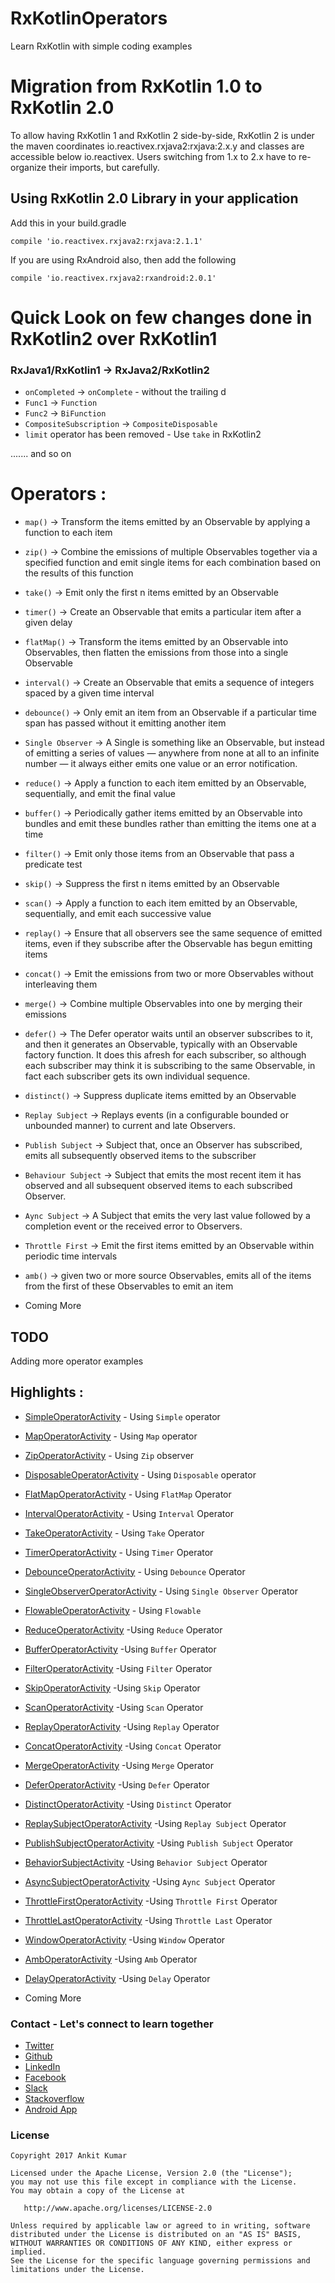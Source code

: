# RxKotlinOperators

Learn RxKotlin with simple coding examples


# Migration from RxKotlin 1.0 to RxKotlin 2.0

To allow having RxKotlin 1 and RxKotlin 2 side-by-side, RxKotlin 2 is under the maven coordinates io.reactivex.rxjava2:rxjava:2.x.y and classes are accessible below io.reactivex.
Users switching from 1.x to 2.x have to re-organize their imports, but carefully.

## Using RxKotlin 2.0 Library in your application

Add this in your build.gradle

`compile 'io.reactivex.rxjava2:rxjava:2.1.1'`

If you are using RxAndroid also, then add the following

`compile 'io.reactivex.rxjava2:rxandroid:2.0.1'`

# Quick Look on few changes done in RxKotlin2 over RxKotlin1

### RxJava1/RxKotlin1 -> RxJava2/RxKotlin2

* `onCompleted` -> `onComplete` - without the trailing d
* `Func1` -> `Function`
* `Func2` -> `BiFunction`
* `CompositeSubscription` -> `CompositeDisposable`
* `limit` operator has been removed - Use `take` in RxKotlin2

....... and so on

# Operators :
* `map()` -> Transform the items emitted by an Observable by applying a function to each item
* `zip()` -> Combine the emissions of multiple Observables together via a specified function and emit single items for each combination based on the results of this function
* `take()` -> Emit only the first n items emitted by an Observable
* `timer()` -> Create an Observable that emits a particular item after a given delay
* `flatMap()` -> Transform the items emitted by an Observable into Observables, then flatten the emissions from those into a single Observable
* `interval()` -> Create an Observable that emits a sequence of integers spaced by a given time interval
* `debounce()` -> Only emit an item from an Observable if a particular time span has passed without it emitting another item
* `Single Observer` -> A Single is something like an Observable, but instead of emitting a series of values — anywhere from none at all to an infinite number — it always either emits one value or an error notification.
* `reduce()` -> Apply a function to each item emitted by an Observable, sequentially, and emit the final value
* `buffer()` -> Periodically gather items emitted by an Observable into bundles and emit these bundles rather than emitting the items one at a time
* `filter()` -> Emit only those items from an Observable that pass a predicate test
* `skip()` -> Suppress the first n items emitted by an Observable
* `scan()` -> Apply a function to each item emitted by an Observable, sequentially, and emit each successive value
* `replay()` -> Ensure that all observers see the same sequence of emitted items, even if they subscribe after the Observable has begun emitting items
* `concat()` -> Emit the emissions from two or more Observables without interleaving them
* `merge()` -> Combine multiple Observables into one by merging their emissions
* `defer()` -> The Defer operator waits until an observer subscribes to it, and then it generates an Observable, typically with an Observable factory function. It does this afresh for each subscriber, so although each subscriber may think it is subscribing to the same Observable, in fact each subscriber gets its own individual sequence.
* `distinct()` -> Suppress duplicate items emitted by an Observable
* `Replay Subject` -> Replays events (in a configurable bounded or unbounded manner) to current and late Observers.
* `Publish Subject` -> Subject that, once an Observer has subscribed, emits all subsequently observed items to the subscriber
* `Behaviour Subject` -> Subject that emits the most recent item it has observed and all subsequent observed items to each subscribed Observer.
* `Aync Subject` -> A Subject that emits the very last value followed by a completion event or the received error to Observers.
* `Throttle First` -> Emit the first items emitted by an Observable within periodic time intervals
* `amb()` -> given two or more source Observables, emits all of the items from the first of these Observables to emit an item

* Coming More
## TODO

Adding more operator examples

## Highlights :
* [SimpleOperatorActivity](https://github.com/AnkitDroidGit/RxJava-RxKotlin-Android/blob/master/app/src/main/java/com/freeankit/rxjava2samples/ui/operators/SimpleOperatorActivity.kt) - Using `Simple` operator
* [MapOperatorActivity](https://github.com/AnkitDroidGit/RxJava-RxKotlin-Android/blob/master/app/src/main/java/com/freeankit/rxjava2samples/ui/operators/transformingOperators/MapOperatorActivity.kt) - Using `Map` operator
* [ZipOperatorActivity](https://github.com/AnkitDroidGit/RxJava-RxKotlin-Android/blob/master/app/src/main/java/com/freeankit/rxjava2samples/ui/operators/combiningOperators/ZipOperatorActivity.kt) - Using `Zip` observer
* [DisposableOperatorActivity](https://github.com/AnkitDroidGit/RxJava-RxKotlin-Android/blob/master/app/src/main/java/com/freeankit/rxjava2samples/ui/operators/DisposableOperatorActivity.kt) - Using `Disposable` operator
* [FlatMapOperatorActivity](https://github.com/AnkitDroidGit/RxJava-RxKotlin-Android/blob/master/app/src/main/java/com/freeankit/rxjava2samples/ui/operators/transformingOperators/FlatMapOperatorActivity.kt) - Using `FlatMap` Operator
* [IntervalOperatorActivity](https://github.com/AnkitDroidGit/RxJava-RxKotlin-Android/blob/master/app/src/main/java/com/freeankit/rxjava2samples/ui/operators/creatingOperators/IntervalOperatorActivity.kt) - Using `Interval` Operator
* [TakeOperatorActivity](https://github.com/AnkitDroidGit/RxJava-RxKotlin-Android/blob/master/app/src/main/java/com/freeankit/rxjava2samples/ui/operators/filteringOperators/TakeOperatorActivity.kt) - Using `Take` Operator
* [TimerOperatorActivity](https://github.com/AnkitDroidGit/RxJava-RxKotlin-Android/blob/master/app/src/main/java/com/freeankit/rxjava2samples/ui/operators/TimerOperatorActivity.kt) - Using `Timer` Operator
* [DebounceOperatorActivity](https://github.com/AnkitDroidGit/RxJava-RxKotlin-Android/blob/master/app/src/main/java/com/freeankit/rxjava2samples/ui/operators/filteringOperators/DebounceOperatorActivity.kt) - Using `Debounce` Operator
* [SingleObserverOperatorActivity](https://github.com/AnkitDroidGit/RxJava-RxKotlin-Android/blob/master/app/src/main/java/com/freeankit/rxjava2samples/ui/operators/SingleObserverOperatorActivity.kt) - Using `Single Observer` Operator
* [FlowableOperatorActivity](https://github.com/AnkitDroidGit/RxJava-RxKotlin-Android/blob/master/app/src/main/java/com/freeankit/rxjava2samples/ui/operators/FlowableOperatorActivity.kt) - Using `Flowable`
* [ReduceOperatorActivity](https://github.com/AnkitDroidGit/RxJava-RxKotlin-Android/blob/master/app/src/main/java/com/freeankit/rxjava2samples/ui/operators/mathematicalOperators/ReduceOperatorActivity.kt) -Using `Reduce` Operator 
* [BufferOperatorActivity](https://github.com/AnkitDroidGit/RxJava-RxKotlin-Android/blob/master/app/src/main/java/com/freeankit/rxjava2samples/ui/operators/transformingOperators/BufferOperatorActivity.kt) -Using `Buffer` Operator 
* [FilterOperatorActivity](https://github.com/AnkitDroidGit/RxJava-RxKotlin-Android/blob/master/app/src/main/java/com/freeankit/rxjava2samples/ui/operators/filteringOperators/FilterOperatorActivity.kt) -Using `Filter` Operator 
* [SkipOperatorActivity](https://github.com/AnkitDroidGit/RxJava-RxKotlin-Android/blob/master/app/src/main/java/com/freeankit/rxjava2samples/ui/operators/filteringOperators/SkipOperatorActivity.kt) -Using `Skip` Operator 
* [ScanOperatorActivity](https://github.com/AnkitDroidGit/RxJava-RxKotlin-Android/blob/master/app/src/main/java/com/freeankit/rxjava2samples/ui/operators/transformingOperators/ScanOperatorActivity.kt) -Using `Scan` Operator
* [ReplayOperatorActivity](https://github.com/AnkitDroidGit/RxJava-RxKotlin-Android/blob/master/app/src/main/java/com/freeankit/rxjava2samples/ui/operators/connectableOperators/ReplayOperatorActivity.kt) -Using `Replay` Operator
* [ConcatOperatorActivity](https://github.com/AnkitDroidGit/RxJava-RxKotlin-Android/blob/master/app/src/main/java/com/freeankit/rxjava2samples/ui/operators/mathematicalOperators/ConcatOperatorActivity.kt) -Using `Concat` Operator
* [MergeOperatorActivity](https://github.com/AnkitDroidGit/RxJava-RxKotlin-Android/blob/master/app/src/main/java/com/freeankit/rxjava2samples/ui/operators/combiningOperators/MergeOperatorActivity.kt) -Using `Merge` Operator
* [DeferOperatorActivity](https://github.com/AnkitDroidGit/RxJava-RxKotlin-Android/blob/master/app/src/main/java/com/freeankit/rxjava2samples/ui/operators/creatingOperators/DeferOperatorActivity.kt) -Using `Defer` Operator
* [DistinctOperatorActivity](https://github.com/AnkitDroidGit/RxJava-RxKotlin-Android/blob/master/app/src/main/java/com/freeankit/rxjava2samples/ui/operators/filteringOperators/DistinctOperatorActivity.kt) -Using `Distinct` Operator
* [ReplaySubjectOperatorActivity](https://github.com/AnkitDroidGit/RxJava-RxKotlin-Android/blob/master/app/src/main/java/com/freeankit/rxjava2samples/ui/operators/connectableOperators/ReplaySubjectOperatorActivity.kt) -Using `Replay Subject` Operator
* [PublishSubjectOperatorActivity](https://github.com/AnkitDroidGit/RxJava-RxKotlin-Android/blob/master/app/src/main/java/com/freeankit/rxjava2samples/ui/operators/connectableOperators/PublishSubjectOperatorActivity.kt) -Using `Publish Subject` Operator
* [BehaviorSubjectActivity](https://github.com/AnkitDroidGit/RxJava-RxKotlin-Android/blob/master/app/src/main/java/com/freeankit/rxjava2samples/ui/operators/BehaviorSubjectActivity.kt) -Using `Behavior Subject` Operator
* [AsyncSubjectOperatorActivity](https://github.com/AnkitDroidGit/RxJava-RxKotlin-Android/blob/master/app/src/main/java/com/freeankit/rxjava2samples/ui/operators/AsyncSubjectOperatorActivity.kt) -Using `Aync Subject` Operator
* [ThrottleFirstOperatorActivity](https://github.com/AnkitDroidGit/RxJava-RxKotlin-Android/blob/master/app/src/main/java/com/freeankit/rxjava2samples/ui/operators/ThrottleFirstOperatorActivity.kt) -Using `Throttle First` Operator
* [ThrottleLastOperatorActivity](https://github.com/AnkitDroidGit/RxJava-RxKotlin-Android/blob/master/app/src/main/java/com/freeankit/rxjava2samples/ui/operators/ThrottleLastOperatorActivity.kt) -Using `Throttle Last` Operator
* [WindowOperatorActivity](https://github.com/AnkitDroidGit/RxJava-RxKotlin-Android/blob/master/app/src/main/java/com/freeankit/rxjava2samples/ui/operators/transformingOperatorsWindowOperatorActivity.kt) -Using `Window` Operator
* [AmbOperatorActivity](https://github.com/AnkitDroidGit/RxJava-RxKotlin-Android/blob/master/app/src/main/java/com/freeankit/rxjava2samples/ui/operators/conditionalOperators/AmbOperatorActivity.kt) -Using `Amb` Operator
* [DelayOperatorActivity](https://github.com/AnkitDroidGit/RxJava-RxKotlin-Android/blob/master/app/src/main/java/com/freeankit/rxjava2samples/ui/operators/utilityOperators/DelayOperatorActivity.kt) -Using `Delay` Operator
 
* Coming More

### Contact - Let's connect to learn together
- [Twitter](https://twitter.com/KumarAnkitRKE)
- [Github](https://github.com/AnkitDroidGit)
- [LinkedIn](https://www.linkedin.com/in/kumarankitkumar/)
- [Facebook](https://www.facebook.com/freeankit)
- [Slack](https://ankitdroid.slack.com)
- [Stackoverflow](https://stackoverflow.com/users/3282461/android)
- [Android App](https://play.google.com/store/apps/details?id=com.freeankit.ankitprofile)


### License

    Copyright 2017 Ankit Kumar
    
    Licensed under the Apache License, Version 2.0 (the "License");
    you may not use this file except in compliance with the License.
    You may obtain a copy of the License at

       http://www.apache.org/licenses/LICENSE-2.0

    Unless required by applicable law or agreed to in writing, software
    distributed under the License is distributed on an "AS IS" BASIS,
    WITHOUT WARRANTIES OR CONDITIONS OF ANY KIND, either express or implied.
    See the License for the specific language governing permissions and
    limitations under the License.
